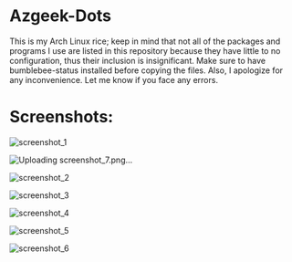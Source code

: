 # Azgeek-Dots
This is my Arch Linux rice; keep in mind that not all of the packages and programs I use are listed in this repository because they have little to no configuration, thus their inclusion is insignificant. Make sure to have bumblebee-status installed before copying the files. Also, I apologize for any inconvenience. Let me know if you face any errors.


# Screenshots:
![screenshot_1](https://github.com/azgeekthe3rd/Azgeek-Dots/assets/44058889/d4fcaa3f-5732-45e8-a944-ea5161192e07)



![Uploading screenshot_7.png…]()


![screenshot_2](https://github.com/azgeekthe3rd/Azgeek-Dots/assets/44058889/8537bcc7-960b-4151-8354-2167d10e74dd)

![screenshot_3](https://github.com/azgeekthe3rd/Azgeek-Dots/assets/44058889/2b4cf2ac-e3e8-4e70-92e8-d630c4792583)


![screenshot_4](https://github.com/azgeekthe3rd/Azgeek-Dots/assets/44058889/4af4dfdb-de55-4c64-ab81-425a7fa2321f)



![screenshot_5](https://github.com/azgeekthe3rd/Azgeek-Dots/assets/44058889/6a0cdfeb-a66f-400f-81f8-30cf93e5f222)



![screenshot_6](https://github.com/azgeekthe3rd/Azgeek-Dots/assets/44058889/ac02b099-5a93-4785-8d58-9d9cf685e6cb)



